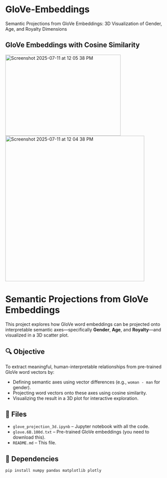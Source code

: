 # GloVe-Embeddings
Semantic Projections from GloVe Embeddings: 3D Visualization of Gender, Age, and Royalty Dimensions
 
 ## GloVe Embeddings with Cosine Similarity      
<img width="361" height="254" alt="Screenshot 2025-07-11 at 12 05 38 PM" src="https://github.com/user-attachments/assets/5f84b09a-dfc4-45c4-b12f-de22a9fe3f86" /> <img width="435" height="456" alt="Screenshot 2025-07-11 at 12 04 38 PM" src="https://github.com/user-attachments/assets/f56e0cfc-e392-46ee-bbc3-d95f63502931" />


# Semantic Projections from GloVe Embeddings

This project explores how GloVe word embeddings can be projected onto interpretable semantic axes—specifically **Gender**, **Age**, and **Royalty**—and visualized in a 3D scatter plot.

## 🔍 Objective

To extract meaningful, human-interpretable relationships from pre-trained GloVe word vectors by:
- Defining semantic axes using vector differences (e.g., `woman - man` for gender).
- Projecting word vectors onto these axes using cosine similarity.
- Visualizing the result in a 3D plot for interactive exploration.

## 📁 Files

- `glove_projection_3d.ipynb` – Jupyter notebook with all the code.
- `glove.6B.100d.txt` – Pre-trained GloVe embeddings (you need to download this).
- `README.md` – This file.

## 📌 Dependencies

```bash
pip install numpy pandas matplotlib plotly
